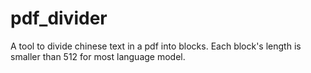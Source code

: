 # pdf_divider
A tool to divide chinese text in a pdf into blocks. Each block's length is smaller than 512 for most language model.
